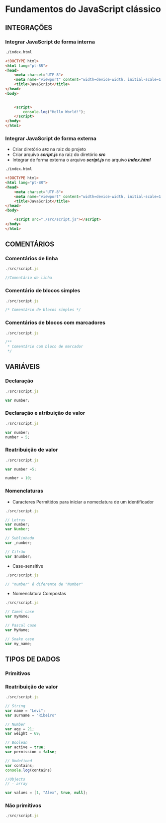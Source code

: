 # Fundamentos do JavaScript clássico

## INTEGRAÇÕES

### Integrar JavaScript de forma interna

~~~ html
./index.html

<!DOCTYPE html>
<html lang="pt-BR">
<head>
    <meta charset="UTF-8">
    <meta name="viewport" content="width=device-width, initial-scale=1.0">
    <title>JavaScript</title>
</head>
<body>

    
    <script>
        console.log("Hello World!");
    </script>
</body>
</html>
~~~

### Integrar JavaScript de forma externa

- Criar diretório ***src*** na raiz do projeto
- Criar arquivo ***script.js*** na raiz do diretório ***src***
- Integrar de forma externa o arquivo ***script.js*** no arquivo ***index.html***

~~~ html
./index.html

<!DOCTYPE html>
<html lang="pt-BR">
<head>
    <meta charset="UTF-8">
    <meta name="viewport" content="width=device-width, initial-scale=1.0">
    <title>JavaScript</title>
</head>
<body>

    <script src="./src/script.js"></script>
</body>
</html>
~~~

## COMENTÁRIOS

### Comentários de linha

~~~ JavaScript
./src/script.js

//Comentário de linha

~~~

### Comentário de blocos simples

~~~ JavaScript
./src/script.js

/* Comentário de blocos simples */

~~~

### Comentários de blocos com marcadores

~~~ JavaScript
./src/script.js

/**
 * Comentário com bloco de marcador
 */

~~~

## VARIÁVEIS

### Declaração

~~~ JavaScript
./src/script.js

var number;

~~~

### Declaração e atribuição de valor

~~~ JavaScript
./src/script.js

var number;
number = 5;

~~~

### Reatribuição de valor

~~~ JavaScript
./src/script.js

var number =5;

number = 10;

~~~

### Nomenclaturas

- Caracteres Permitidos para iniciar a nomeclatura de um identificador

~~~ JavaScript
./src/script.js

// Letras 
var number;
var Number;

// Sublinhado 
var _number;

// Cifrão
var $number;

~~~

- Case-sensitive

~~~ JavaScript
./src/script.js

// "number" é diferente de "Number"

~~~

- Nomenclatura Compostas

~~~ JavaScript
./src/script.js

// Camel case
var myName;

// Pascal case
var MyName;

// Snake case
var my_name;

~~~

## TIPOS DE DADOS

### Primitivos

### Reatribuição de valor

~~~ JavaScript
./src/script.js

// String
var name = "Levi";
var surname = "Ribeiro"

// Number
var age = 21;
var weight = 69;

// Boolean
var active = true;
var permission = false;

// Undefined
var contains;
console.log(contains)

//Objects
// - array

var values = [1, "Alex", true, null];

~~~

### Não primitivos

~~~ javascript
./src/script.js

~~~